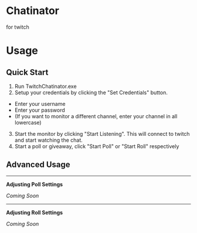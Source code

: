 Chatinator
==========
for twitch


Usage
=====

Quick Start
-----------

1. Run TwitchChatinator.exe
2. Setup your credentials by clicking the "Set Credentials" button.
  - Enter your username
  - Enter your password
  - (If you want to monitor a different channel, enter your channel in all lowercase)
3. Start the monitor by clicking "Start Listening". This will connect to twitch and start watching the chat.
4. Start a poll or giveaway, click "Start Poll" or "Start Roll" respectively

Advanced Usage
--------------

---

**Adjusting Poll Settings**

*Coming Soon*

---

**Adjusting Roll Settings**

*Coming Soon*
